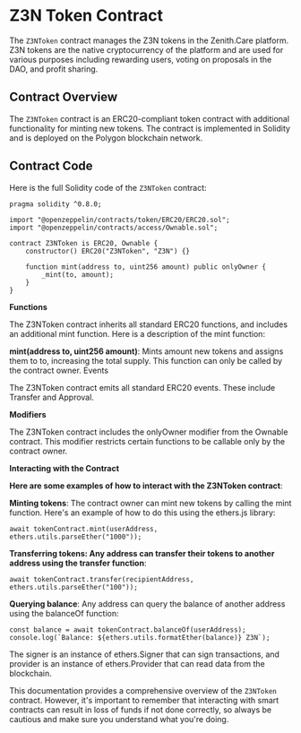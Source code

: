 # Z3N Token Contract

The `Z3NToken` contract manages the Z3N tokens in the Zenith.Care platform. Z3N tokens are the native cryptocurrency of the platform and are used for various purposes including rewarding users, voting on proposals in the DAO, and profit sharing.

## Contract Overview

The `Z3NToken` contract is an ERC20-compliant token contract with additional functionality for minting new tokens. The contract is implemented in Solidity and is deployed on the Polygon blockchain network.

## Contract Code

Here is the full Solidity code of the `Z3NToken` contract:

```solidity
pragma solidity ^0.8.0;

import "@openzeppelin/contracts/token/ERC20/ERC20.sol";
import "@openzeppelin/contracts/access/Ownable.sol";

contract Z3NToken is ERC20, Ownable {
    constructor() ERC20("Z3NToken", "Z3N") {}

    function mint(address to, uint256 amount) public onlyOwner {
        _mint(to, amount);
    }
}
```

**Functions**

The Z3NToken contract inherits all standard ERC20 functions, and includes an additional mint function. Here is a description of the mint function:

**mint(address to, uint256 amount)**: Mints amount new tokens and assigns them to to, increasing the total supply. This function can only be called by the contract owner.
Events

The Z3NToken contract emits all standard ERC20 events. These include Transfer and Approval.

**Modifiers**

The Z3NToken contract includes the onlyOwner modifier from the Ownable contract. This modifier restricts certain functions to be callable only by the contract owner.

**Interacting with the Contract**

**Here are some examples of how to interact with the Z3NToken contract**:

**Minting tokens**: The contract owner can mint new tokens by calling the mint function. Here's an example of how to do this using the ethers.js library:

```const tokenContract = new ethers.Contract(tokenAddress, tokenABI, signer);
await tokenContract.mint(userAddress, ethers.utils.parseEther("1000"));
```

**Transferring tokens: Any address can transfer their tokens to another address using the transfer function**:

```const tokenContract = new ethers.Contract(tokenAddress, tokenABI, signer);
await tokenContract.transfer(recipientAddress, ethers.utils.parseEther("100"));
```

**Querying balance**: Any address can query the balance of another address using the balanceOf function:

```const tokenContract = new ethers.Contract(tokenAddress, tokenABI, provider);
const balance = await tokenContract.balanceOf(userAddress);
console.log(`Balance: ${ethers.utils.formatEther(balance)} Z3N`);
```

The signer is an instance of ethers.Signer that can sign transactions, and provider is an instance of ethers.Provider that can read data from the blockchain.

This documentation provides a comprehensive overview of the `Z3NToken` contract. However, it's important to remember that interacting with smart contracts can result in loss of funds if not done correctly, so always be cautious and make sure you understand what you're doing.
